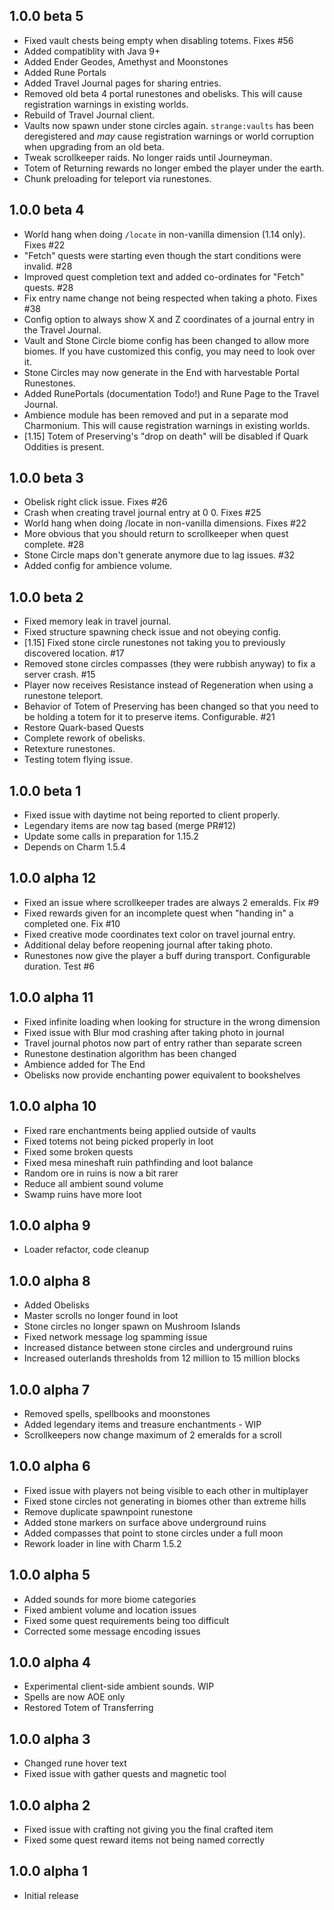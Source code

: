 ## 1.0.0 beta 5
* Fixed vault chests being empty when disabling totems. Fixes #56
* Added compatiblity with Java 9+
* Added Ender Geodes, Amethyst and Moonstones
* Added Rune Portals
* Added Travel Journal pages for sharing entries.
* Removed old beta 4 portal runestones and obelisks.  This will cause registration warnings in existing worlds.
* Rebuild of Travel Journal client.
* Vaults now spawn under stone circles again.  `strange:vaults` has been deregistered and *may* cause registration warnings or world corruption when upgrading from an old beta.
* Tweak scrollkeeper raids. No longer raids until Journeyman.
* Totem of Returning rewards no longer embed the player under the earth.
* Chunk preloading for teleport via runestones.

## 1.0.0 beta 4
* World hang when doing `/locate` in non-vanilla dimension (1.14 only). Fixes #22
* "Fetch" quests were starting even though the start conditions were invalid. #28
* Improved quest completion text and added co-ordinates for "Fetch" quests. #28
* Fix entry name change not being respected when taking a photo. Fixes #38
* Config option to always show X and Z coordinates of a journal entry in the Travel Journal.
* Vault and Stone Circle biome config has been changed to allow more biomes. If you have customized this config, you may need to look over it.
* Stone Circles may now generate in the End with harvestable Portal Runestones.
* Added RunePortals (documentation Todo!) and Rune Page to the Travel Journal.
* Ambience module has been removed and put in a separate mod Charmonium. This will cause registration warnings in existing worlds.
* [1.15] Totem of Preserving's "drop on death" will be disabled if Quark Oddities is present.

## 1.0.0 beta 3
* Obelisk right click issue. Fixes #26
* Crash when creating travel journal entry at 0 0. Fixes #25
* World hang when doing /locate in non-vanilla dimensions. Fixes #22
* More obvious that you should return to scrollkeeper when quest complete. #28
* Stone Circle maps don't generate anymore due to lag issues. #32
* Added config for ambience volume.

## 1.0.0 beta 2
* Fixed memory leak in travel journal.
* Fixed structure spawning check issue and not obeying config.
* [1.15] Fixed stone circle runestones not taking you to previously discovered location. #17
* Removed stone circles compasses (they were rubbish anyway) to fix a server crash. #15
* Player now receives Resistance instead of Regeneration when using a runestone teleport.
* Behavior of Totem of Preserving has been changed so that you need to be holding a totem for it to preserve items. Configurable. #21
* Restore Quark-based Quests
* Complete rework of obelisks.
* Retexture runestones.
* Testing totem flying issue.

## 1.0.0 beta 1
* Fixed issue with daytime not being reported to client properly.
* Legendary items are now tag based (merge PR#12)
* Update some calls in preparation for 1.15.2
* Depends on Charm 1.5.4

## 1.0.0 alpha 12
* Fixed an issue where scrollkeeper trades are always 2 emeralds. Fix #9
* Fixed rewards given for an incomplete quest when "handing in" a completed one. Fix #10
* Fixed creative mode coordinates text color on travel journal entry.
* Additional delay before reopening journal after taking photo.
* Runestones now give the player a buff during transport. Configurable duration. Test #6

## 1.0.0 alpha 11
* Fixed infinite loading when looking for structure in the wrong dimension
* Fixed issue with Blur mod crashing after taking photo in journal
* Travel journal photos now part of entry rather than separate screen
* Runestone destination algorithm has been changed
* Ambience added for The End
* Obelisks now provide enchanting power equivalent to bookshelves

## 1.0.0 alpha 10
* Fixed rare enchantments being applied outside of vaults
* Fixed totems not being picked properly in loot
* Fixed some broken quests
* Fixed mesa mineshaft ruin pathfinding and loot balance
* Random ore in ruins is now a bit rarer
* Reduce all ambient sound volume
* Swamp ruins have more loot

## 1.0.0 alpha 9
* Loader refactor, code cleanup

## 1.0.0 alpha 8
* Added Obelisks
* Master scrolls no longer found in loot
* Stone circles no longer spawn on Mushroom Islands
* Fixed network message log spamming issue
* Increased distance between stone circles and underground ruins
* Increased outerlands thresholds from 12 million to 15 million blocks

## 1.0.0 alpha 7
* Removed spells, spellbooks and moonstones
* Added legendary items and treasure enchantments - WIP
* Scrollkeepers now change maximum of 2 emeralds for a scroll

## 1.0.0 alpha 6
* Fixed issue with players not being visible to each other in multiplayer
* Fixed stone circles not generating in biomes other than extreme hills
* Remove duplicate spawnpoint runestone
* Added stone markers on surface above underground ruins
* Added compasses that point to stone circles under a full moon
* Rework loader in line with Charm 1.5.2

## 1.0.0 alpha 5
* Added sounds for more biome categories
* Fixed ambient volume and location issues
* Fixed some quest requirements being too difficult
* Corrected some message encoding issues

## 1.0.0 alpha 4
* Experimental client-side ambient sounds. WIP
* Spells are now AOE only
* Restored Totem of Transferring

## 1.0.0 alpha 3
* Changed rune hover text
* Fixed issue with gather quests and magnetic tool

## 1.0.0 alpha 2
* Fixed issue with crafting not giving you the final crafted item
* Fixed some quest reward items not being named correctly

## 1.0.0 alpha 1
* Initial release